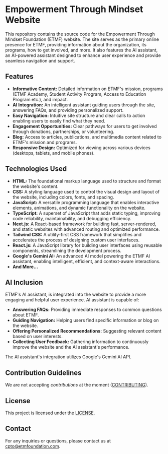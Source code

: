 # Empowerment Through Mindset Website

This repository contains the source code for the Empowerment Through Mindset Foundation (ETMF) website. The site serves as the primary online presence for ETMF, providing information about the organization, its programs, how to get involved, and more. It also features the AI assistant, an AI-powered assistant designed to enhance user experience and provide seamless navigation and support.

## Features

- **Informative Content:** Detailed information on ETMF's mission, programs (ETMF Academy, Student Activity Program, Access to Education Program etc.), and impact.
- **AI Integration:** An intelligent assistant guiding users through the site, answering FAQs, and providing personalized support.
- **Easy Navigation:** Intuitive site structure and clear calls to action enabling users to easily find what they need.
- **Engagement Opportunities:** Clear pathways for users to get involved through donations, partnerships, or volunteering.
- **Blog:** Access to articles, publications, and multimedia content related to ETMF's mission and programs.
- **Responsive Design:** Optimized for viewing across various devices (desktops, tablets, and mobile phones).

## Technologies Used

- **HTML:** The foundational markup language used to structure and format the website's content.
- **CSS:** A styling language used to control the visual design and layout of the website, including colors, fonts, and spacing.
- **JavaScript:** A versatile programming language that enables interactive elements, animations, and dynamic functionality on the website.
- **TypeScript:** A superset of JavaScript that adds static typing, improving code reliability, maintainability, and debugging efficiency.
- **Next.js:** A React-based framework for building fast, server-rendered, and static websites with advanced routing and optimized performance.
- **Tailwind CSS:** A utility-first CSS framework that simplifies and accelerates the process of designing custom user interfaces.
- **React.js:** A JavaScript library for building user interfaces using reusable components, streamlining the development process.
- **Google's Gemini AI:** An advanced AI model powering the ETMF AI assistant, enabling intelligent, efficient, and context-aware interactions.
- **And More...**

## AI Inclusion

ETMF's AI assistant, is integrated into the website to provide a more engaging and helpful user experience. AI assistant is capable of:

- **Answering FAQs:** Providing immediate responses to common questions about ETMF.
- **Guiding Navigation:** Helping users find specific information or blog on the website.
- **Offering Personalized Recommendations:** Suggesting relevant content based on user interests.
- **Collecting User Feedback:** Gathering information to continuously improve the website and the AI assistant's performance.

The AI assistant's integration utilizes Google's Gemini AI API.

## Contribution Guidelines

We are not accepting _contributions_ at the moment ([CONTRIBUTING](https://github.com/Quarantiine/ETMF-Main-Website/blob/main/CONTRIBUTING.md)).

## License

This project is licensed under the [LICENSE](https://github.com/Quarantiine/ETMF-Main-Website/blob/main/LICENSE.md).

## Contact

For any inquiries or questions, please contact us at [cpto@etmfoundation.com](mailto:cpto@etmfoundation.com).
